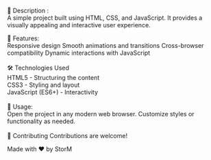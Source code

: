📌 Description : <br>
A simple project built using HTML, CSS, and JavaScript. It provides a visually appealing and interactive user experience.

🚀 Features: <br>
Responsive design
Smooth animations and transitions
Cross-browser compatibility
Dynamic interactions with JavaScript
<br><br>
🛠️ Technologies Used <br>
HTML5 - Structuring the content <br>
CSS3 - Styling and layout<br>
JavaScript (ES6+) - Interactivity<br><br>
🎯 Usage:<br>
Open the project in any modern web browser.
Customize styles or functionality as needed.<br><br>
🤝 Contributing
Contributions are welcome!

Made with ❤️ by StorM
